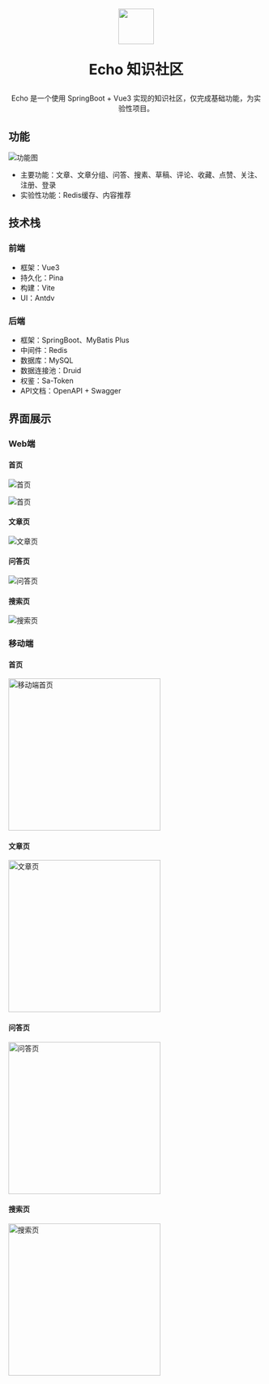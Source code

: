 <h1 align="center">
  <img src = "https://raw.githubusercontent.com/isixe/echo/main/vue/src/assets/svg/logo.svg" width="70" height="70"/>
  <p>Echo 知识社区</p>
</h1>
<p align="center">Echo 是一个使用 SpringBoot + Vue3 实现的知识社区，仅完成基础功能，为实验性项目。</p>

## 功能

![功能图](https://raw.githubusercontent.com/isixe/echo/main/doc/img/功能图.png)

- 主要功能：文章、文章分组、问答、搜素、草稿、评论、收藏、点赞、关注、注册、登录
- 实验性功能：Redis缓存、内容推荐

## 技术栈

### 前端

- 框架：Vue3
- 持久化：Pina
- 构建：Vite
- UI：Antdv

### 后端

- 框架：SpringBoot、MyBatis Plus
- 中间件：Redis
- 数据库：MySQL
- 数据连接池：Druid
- 权鉴：Sa-Token
- API文档：OpenAPI + Swagger

## 界面展示

### Web端

#### 首页

![首页](https://raw.githubusercontent.com/isixe/echo/main/doc/img/web/文章首页.png)

![首页](https://raw.githubusercontent.com/isixe/echo/main/doc/img/web/问答首页.png)

#### 文章页

![文章页](https://raw.githubusercontent.com/isixe/echo/main/doc/img/web/文章页.png)

#### 问答页

![问答页](https://raw.githubusercontent.com/isixe/echo/main/doc/img/web/问答页.png)

#### 搜索页

![搜索页](https://raw.githubusercontent.com/isixe/echo/main/doc/img/web/搜索页.png)

### 移动端

#### 首页

<img src="https://raw.githubusercontent.com/isixe/echo/main/doc/img/mobile/移动端首页.png" alt="移动端首页" width="300">

#### 文章页

<img src="https://raw.githubusercontent.com/isixe/echo/main/doc/img/mobile/文章页.png" alt="文章页" width="300">

#### 问答页

<img src="https://raw.githubusercontent.com/isixe/echo/main/doc/img/mobile/问答页.png" alt="问答页" width="300">

#### 搜索页

<img src="https://raw.githubusercontent.com/isixe/echo/main/doc/img/mobile/搜索页.png" alt="搜索页" width="300">
